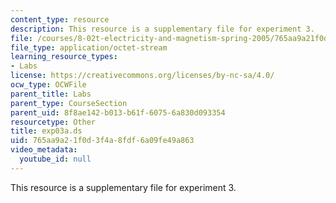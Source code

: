 ```yaml
---
content_type: resource
description: This resource is a supplementary file for experiment 3.
file: /courses/8-02t-electricity-and-magnetism-spring-2005/765aa9a21f0d3f4a8fdf6a09fe49a863_exp03a.ds
file_type: application/octet-stream
learning_resource_types:
- Labs
license: https://creativecommons.org/licenses/by-nc-sa/4.0/
ocw_type: OCWFile
parent_title: Labs
parent_type: CourseSection
parent_uid: 8f8ae142-b013-b61f-6075-6a830d093354
resourcetype: Other
title: exp03a.ds
uid: 765aa9a2-1f0d-3f4a-8fdf-6a09fe49a863
video_metadata:
  youtube_id: null
---
```

This resource is a supplementary file for experiment 3.